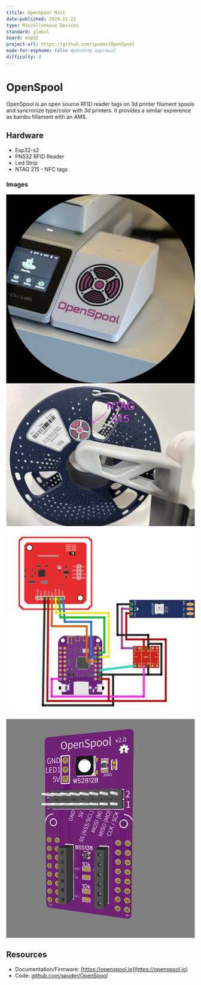```yaml
---
titile: OpenSpool Mini
date-published: 2024-11-21
type: Miscellaneous Devices
standard: global
board: esp32
project-url: https://github.com/spuder/OpenSpool
made-for-esphome: false #pending approval
difficulty: 4
---
```


# OpenSpool

OpenSpool is an open source RFID reader tags on 3d printer filament spools and syncronize type/color with 3d printers. It provides a similar expierence as bambu fillament with an AMS.

## Hardware

- Esp32-s2
- PN532 RFID Reader
- Led Strip
- NTAG 215 - NFC tags

### Images

![OpenSpool Mini](./OpenSpoolMini.jpg "OpenSpool Mini")
![NFC](./NFC3.png "NFC Tag Placement")
![Wiring Diagram](./OpenSpoolMiniWiringDiagram.png "Wiring Diagram")  

![PCB](./PCB.png "PCB")

## Resources

- Documentation/Firmware: [https://openspool.io](https://openspool.io)
- Code: [github.com/spuder/OpenSpool](https://github.com/spuder/OpenSpool)
